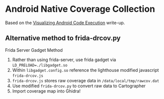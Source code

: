 # Android Native Coverage Collection

Based on the [Visualizing Android Code Execution](https://s11research.com/posts/Visualizing-Android-Code-Execution-Pt.2/) write-up.

## Alternative method to frida-drcov.py

Frida Server Gadget Method

1) Rather than using frida-server, use frida gadget via `LD_PRELOAD=./libgadget.so`
2) Within `libgadget.config.so` reference the lighthouse modified javascript `frida-drcov.js`
3) `frida-drcov.js` stores raw coverage data in `/data/local/tmp/rawcov.dat`
4) Use modified `frida-drcov.py` to convert raw data to Cartographer
5) Import coverage map into Ghidra!
